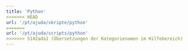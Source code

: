 ```yaml
---
title: 'Python'
<<<<<<< HEAD
url: '/pt/ajuda/skripte/python'
=======
url: '/pt/ajuda/scripts/python'
>>>>>>> 5142ada1 (Übersetzungen der Kategorienamen im Hilfebereich)
---
```


